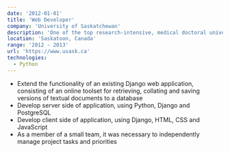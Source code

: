 ```yaml
---
date: '2012-01-01'
title: 'Web Developer'
company: 'University of Saskatchewan'
description: 'One of the top research-intensive, medical doctoral universities in Canada, and is home to world-leading research in areas of global importance, such as water and food security and infectious diseases.'
location: 'Saskatoon, Canada'
range: '2012 - 2013'
url: 'https://www.usask.ca'
technologies:
  - Python
---
```


- Extend the functionality of an existing Django web application, consisting of an online toolset for retrieving, collating and saving versions of textual documents to a database
- Develop server side of application, using Python, Django and PostgreSQL
- Develop client side of application, using Django, HTML, CSS and JavaScript
- As a member of a small team, it was necessary to independently manage project tasks and priorities
